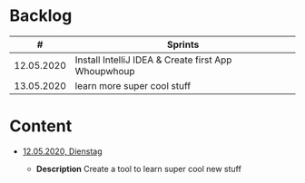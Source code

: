 # Backlog

| **#** | **Sprints**         |
| ----- | ---------------- |
| 12.05.2020 | Install IntelliJ IDEA & Create first App Whoupwhoup |
| 13.05.2020 | learn more super cool stuff


# Content

- [12.05.2020, Dienstag](/2020-05-10-monday.md)

  - **Description**
    Create a tool to learn super cool new stuff

